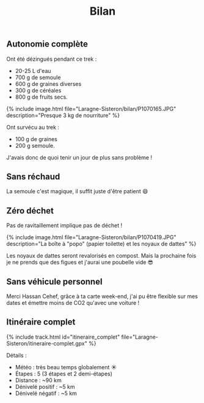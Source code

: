 ﻿---
title: "Bilan"
permalink: /Laragne-Sisteron/bilan/
sidebar:
  nav: "laragne_sisteron"
enable_tracks: true
---

## Autonomie complète

Ont été dézingués pendant ce trek :
* 20-25 L d'eau
* 700 g de semoule
* 600 g de graines diverses
* 300 g de céréales
* 800 g de fruits secs.

{% include image.html file="Laragne-Sisteron/bilan/P1070165.JPG" description="Presque 3 kg de nourriture" %}

Ont survécu au trek :
* 100 g de graines
* 200 g semoule.

J'avais donc de quoi tenir un jour de plus sans problème !

## Sans réchaud

La semoule c'est magique, il suffit juste d'être patient :smile:

## Zéro déchet

Pas de ravitaillement implique pas de déchet !

{% include image.html file="Laragne-Sisteron/bilan/P1070419.JPG" description="La boîte à &quot;popo&quot; (papier toilette) et les noyaux de dattes" %}

Les noyaux de dattes seront revalorisés en compost. Mais la prochaine fois je ne prends que des figues et j'aurai une poubelle vide :sunglasses:

## Sans véhicule personnel

Merci Hassan Cehef, grâce à ta carte week-end, j'ai pu être flexible sur mes dates et émettre moins de CO2 qu'avec une voiture !

## Itinéraire complet

{% include track.html id="itineraire_complet" file="Laragne-Sisteron/itineraire-complet.gpx" %}

Détails :
* Météo : très beau temps globalement :sunny:
* Étapes : 5 (3 étapes et 2 demi-étapes)
* Distance : ~90 km
* Dénivelé positif : ~5 km
* Dénivelé négatif : ~5 km
